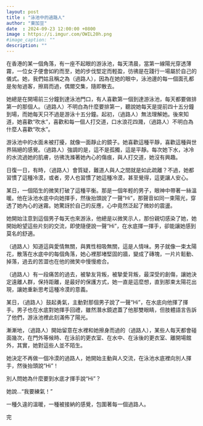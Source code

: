 ```yaml
---
layout: post
title : "泳池中的過路人"
author: "東加豆"
date  : 2024-09-23 12:00:00 +0800
image : https://i.imgur.com/OWIL20h.png
#image_caption: ""
description: ""
---
```


在香港的某一個角落，有一座不起眼的游泳池，每天清晨，當第一線陽光穿透薄霧，一位女子便會如約而至，她的步伐堅定而輕盈，彷彿是在踐行一場屬於自己的儀式。她，我們姑且稱之為（過路人），因為在她的眼中，泳池邊的每一個面孔都是匆匆過客，擦肩而過，偶爾交集，隨即散去。

<!--more-->

她總是在開場前三分鐘到達泳池門口，有人喜歡第一個到達游泳池，每天都要做排第一的那個人。（過路人）不明白為什麼要排第一，聽說她每天是提前四十五分鐘到場，而她每天只不過是游泳十五分鐘。起初，（過路人）無法理解她。後來知道，她喜歡“吹水”，喜歡和每一個人打交道，口水浪花四濺，（過路人）不明白為什麼人喜歡“吹水”。

游泳池中的水面未被打擾，就像一面靜止的鏡子。她喜歡這種平靜，喜歡這種與世界隔絕的感覺。（過路人）強調的是，這不是孤獨，這是平靜。每次她下水，冰冷的水流過她的肌膚，彷彿洗滌著她內心的傷痕，與人打交道，她沒有興趣。

日復一日，有時，（過路人）會質疑，難道人與人之間就是如此疏離？不過，她都習慣了這種冷漠，或者，旁人也習慣了她這種冷漠，甚至覺得，這更讓人安心。

某日，一個陌生的微笑打破了這種平衡。那是一個年輕的男子，眼神中帶著一絲溫暖。他在泳池水底中向她揮手，然後抬頭說了一聲“Hi”，那聲音如同一束陽光，穿透了她內心的迷霧。她驚訝於自己的反應，心中竟然泛起了微妙的震盪。

她開始注意到這個男子每天也來游泳，他總是以微笑示人，那份親切感染了她，她開始盼望這些片刻的交流，即使隨便說一聲“Hi”，在水底揮一揮手，卻能讓她感到莫名的舒適。

（過路人）知道這與愛情無關，與異性相吸無關，這是人情味。男子就像一束太陽花，散落在水底中的每個角落，她心裡那堵堅固的牆，變成了磚塊，一片片鬆動、掉落，過去的苦澀也在他的微笑中慢慢癒合。

（過路人）有一段痛苦的過去，被摯友背叛，被摯愛背叛，最深受的創傷，讓她決定遠離人群，保持距離，是最好的保護方式，她一直是這麼想，直到那束太陽花出現，讓她重新思考這種冷漠的意義。

某日，（過路人）鼓起勇氣，主動對那個男子說了一聲“Hi”，在水底向他揮了揮手。男子也在水底對她揮手回禮，雖然潛水鏡遮蓋了他那雙眼睛，但肢體語言告訴了他們，游泳池裡此刻滿佈了陽光。

漸漸地，（過路人）開始留意在水裡和她擦身而過的（過路人），某些人每天都會碰面幾次，在門外等候時、在泳前的更衣室、在水中、在泳後的更衣室、離開場館外，其實，她對這些人並不陌生。

她決定不再做一個冷漠的過路人，她開始主動與人交流，在泳池水底裡向別人揮手，然後抬頭說“Hi”！

別人問她為什麼要到水底才揮手說“Hi”？

她說...“我要練氣！”

一種久違的溫暖，一種被接納的感覺，包圍著每一個過路人。

完

<!--END-->